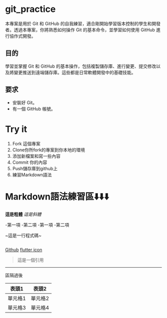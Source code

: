 # git_practice
本專案是用於 Git 和 GitHub 的自我練習，適合剛開始學習版本控制的學生和開發者。透過本專案，你將熟悉如何操作 Git 的基本命令，並學習如何使用 GitHub 進行協作式開發。

## 目的
學習並掌握 Git 和 GitHub 的基本操作，包括複製儲存庫、進行變更、提交修改以及將變更推送到遠端儲存庫。這些都是日常軟體開發中的基礎技能。

## 要求
- 安裝好 Git。
- 有一個 GitHub 帳號。

# Try it
1. Fork 這個專案
2. Clone你所fork的專案到你本地的環境
3. 添加新檔案和寫一些內容
4. Commit 你的內容
5. Push儲存庫到github上
6. 練習Markdown語法

# Markdown語法練習區⬇️⬇️⬇️
**這是粗體**
*這是斜體*

-第一項
-第二項
 -第一項
 -第二項

~這是一行程式碼~
~~~python


~~~

[Github](https://github.com/)
[flutter icon](https://www.google.com/imgres?q=flutter%20icon&imgurl=https%3A%2F%2Fstorage.googleapis.com%2Fcms-storage-bucket%2Fa9d6ce81aee44ae017ee.png&imgrefurl=https%3A%2F%2Fflutter.dev%2Fbrand&docid=MM4r-ALr3-nHNM&tbnid=-QLqw9-HZYCoxM&vet=12ahUKEwjy_tPC4N-IAxW2lK8BHVdBNN8QM3oECHAQAA..i&w=380&h=554&hcb=2&ved=2ahUKEwjy_tPC4N-IAxW2lK8BHVdBNN8QM3oECHAQAA)

>這是一個引用

---

區隔過後

|表頭1|表頭2|
|-----|-----|
|單元格1|單元格2|
|單元格3|單元格4|
